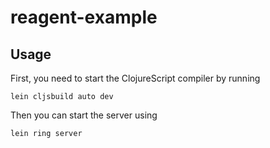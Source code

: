 reagent-example
===============

## Usage

First, you need to start the ClojureScript compiler by running

```
lein cljsbuild auto dev
```

Then you can start the server using

```
lein ring server
```
